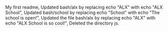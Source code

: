 My first readme,
Updated bash/alx by replacing echo "ALX" with echo "ALX School",
Updated bash/school by replacing echo "School" with echo "The school is open!",
Updated the file bash/alx by replacing echo "ALX" with echo "ALX School is so cool!",
Deleted the directory js.
